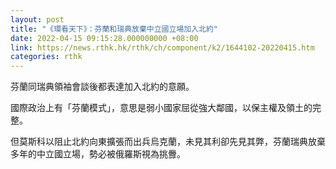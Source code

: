 ```yaml
---
layout: post
title: "《環看天下》：芬蘭和瑞典放棄中立國立場加入北約"
date: 2022-04-15 09:15:28.000000000 +08:00
link: https://news.rthk.hk/rthk/ch/component/k2/1644102-20220415.htm
categories: rthk
---
```


芬蘭同瑞典領袖會談後都表達加入北約的意願。

國際政治上有「芬蘭模式」，意思是弱小國家屈從強大鄰國，以保主權及領土的完整。

但莫斯科以阻止北約向東擴張而出兵烏克蘭，未見其利卻先見其弊，芬蘭瑞典放棄多年的中立國立場，勢必被俄羅斯視為挑釁。
